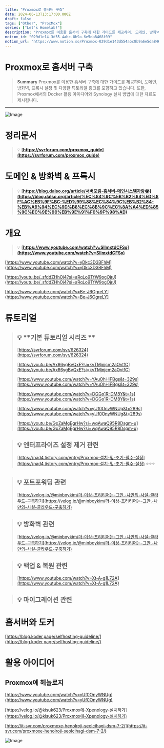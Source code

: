 ```yaml
---
title: "Proxmox로 홈서버 구축"
date: 2024-06-13T13:17:00.000Z
draft: false
tags: ["Other", "ProxMox"]
series: ["Let's Homelab!"]
description: "Proxmox를 이용한 홈서버 구축에 대한 가이드를 제공하며, 도메인, 방화벽, 프록시 설정 및 다양한 튜토리얼 링크를 포함하고 있습니다. 또한, Proxmox에서의 Docker 활용 아이디어와 Synology 설치 방법에 대한 자료도 제시됩니다."
notion_id: "029d1e14-3d55-4abc-8b9a-6e5da8468f09"
notion_url: "https://www.notion.so/Proxmox-029d1e143d554abc8b9a6e5da8468f09"
---
```


# Proxmox로 홈서버 구축

> **Summary**
> Proxmox를 이용한 홈서버 구축에 대한 가이드를 제공하며, 도메인, 방화벽, 프록시 설정 및 다양한 튜토리얼 링크를 포함하고 있습니다. 또한, Proxmox에서의 Docker 활용 아이디어와 Synology 설치 방법에 대한 자료도 제시됩니다.

---

![Image](https://prod-files-secure.s3.us-west-2.amazonaws.com/09ccd4d5-876c-4bba-bbdf-cc77a0a11257/d007b62c-4094-4f89-ac4b-3ea074e9fb77/Untitled.png?X-Amz-Algorithm=AWS4-HMAC-SHA256&X-Amz-Content-Sha256=UNSIGNED-PAYLOAD&X-Amz-Credential=ASIAZI2LB466Z2DU32VF%2F20250724%2Fus-west-2%2Fs3%2Faws4_request&X-Amz-Date=20250724T115658Z&X-Amz-Expires=3600&X-Amz-Security-Token=IQoJb3JpZ2luX2VjEAMaCXVzLXdlc3QtMiJIMEYCIQDGlyUnRjGLoGfJkFC84IYyioj2dqoi1N%2FcLYNFp8CdmgIhAKosgtxBzC0EytVW7uDbDgEmrxzLoUvS0i0b%2BODtR6opKv8DCCwQABoMNjM3NDIzMTgzODA1Igx4ofU9UhvUaoTlC5gq3APh11rlEE%2FVVh6z4Dpv6ZJTnrA842nF9O%2FCrR6VV9QNtaPHHPm%2FVeWpy6jlMjDZKGbjRfLSizWIlzWf4OBzwhIBQ97%2B5VhZoQkF2HyYMAA3QcbIwUYuDhny0v1idacydLIMBekZLk9fvEi0HK%2FyaUOQNTkhPr%2FZf7ssbMkzXmI52ogWdXEAiZ6tLiCTv0qtPC4dMbvNuFHNbwUdTwCkw7prDd%2BhJoiPAkhtUuWDHnvM8QeQL9Hx%2FULA%2FwYvwV4skjXFMSjiWx%2F3DNPZh0Ck4DWWO5qp6DenQLdRR3LcCBU63kgWPpI5%2BLJN2QZwEbGMPumJtJRLJh91%2FnCQ9lIlkVjRXQq6MuHij4NKyLAH0R9YPyoF8vVAEmb6Jjvozxg06oQ76FWy8HJgLFs2pr6V%2F0CKwFuMv9UZamSZ0Jxy8vwbMjoUZTmySQLEG2GunJ%2FK1p7fvAPOyTGxMo%2F2MErYLdxFxklsNTKjX94c55ir%2BVTobzIh%2FjR55hrQ1aGdHhnJ7030hvijojO13kN6%2BUgCUkuZFpIJ6NrkJt80QhCeXZSFq1qipiakasd95tWaJhMu0isKb11Ve7Pl9%2F3vOrBeWIaWKd64JgZyJdhnAPV09w%2BDjl5KA90AA1OQ2YmIzzDjm4jEBjqkAdlaT0cPK%2BbxQJwWPY4S%2BnbQJKhOxzH0%2BoK3jTvjeSaLi3gq%2FoJkYPc1wYoDi1%2FNTLGAloHX5982sV5SVcDtFNLJgrV%2Fq0B8dcVkKotQSGd70TV3ZaENcZGWUKwlSlBrFn2vxYIUq%2BtplopoT5zf7H3JxjmNDz2TzFj2qqXeJZ%2FhMG7F2bjF8yqaCqcFDVgHLQvfSowlVCSXaKotGyCgslgVNo2K&X-Amz-Signature=dbd0b8ea9d4d0618a87616501e6f7713efed552b509f292bffb60da091c65669&X-Amz-SignedHeaders=host&x-amz-checksum-mode=ENABLED&x-id=GetObject)


# 정리문서

> 💡 **[https://svrforum.com/proxmox_guide](https://svrforum.com/proxmox_guide)**

# 도메인 & 방화벽 & 프록시

> 💡 **[https://blog.dalso.org/article/서버포럼-홈서버-메인시스템자랑😭](https://blog.dalso.org/article/%EC%84%9C%EB%B2%84%ED%8F%AC%EB%9F%BC-%ED%99%88%EC%84%9C%EB%B2%84-%EB%A9%94%EC%9D%B8%EC%8B%9C%EC%8A%A4%ED%85%9C%EC%9E%90%EB%9E%91%F0%9F%98%AD)**

# 개요

> 💡 **[https://www.youtube.com/watch?v=SlImxtdCFSo](https://www.youtube.com/watch?v=SlImxtdCFSo)**

[https://www.youtube.com/watch?v=yDkc3D3BFhM](https://www.youtube.com/watch?v=yDkc3D3BFhM)

[https://youtu.be/_sfddZHhOj4?si=aRqLo9TfW9ogOjrJ](https://youtu.be/_sfddZHhOj4?si=aRqLo9TfW9ogOjrJ)

[https://www.youtube.com/watch?v=Be-J6OgreLY](https://www.youtube.com/watch?v=Be-J6OgreLY)


# 튜토리얼

> 💡 **기본 튜토리얼 시리즈 **
> ---
>
> [https://svrforum.com/svr/626324](https://svrforum.com/svr/626324)
>
> [https://youtu.be/Ax86ygBvQxE?si=kvTMjnjcm2aOvtfC](https://youtu.be/Ax86ygBvQxE?si=kvTMjnjcm2aOvtfC)
>
> [https://www.youtube.com/watch?v=YAuOhHiFBgs&t=329s](https://www.youtube.com/watch?v=YAuOhHiFBgs&t=329s)
>
> [https://www.youtube.com/watch?v=DGGo1R-DM8Y&t=1s](https://www.youtube.com/watch?v=DGGo1R-DM8Y&t=1s)
>
> [https://www.youtube.com/watch?v=yUf0OnyWNUg&t=289s](https://www.youtube.com/watch?v=yUf0OnyWNUg&t=289s)
>
> [https://youtu.be/GoZaMgEgrHw?si=wqAwaQ95R8Dsgm-u](https://youtu.be/GoZaMgEgrHw?si=wqAwaQ95R8Dsgm-u)
>
>

> 💡 **엔터프라이즈 설정 제거 관련**
> ---
>
> [https://nad4.tistory.com/entry/Proxmox-설치-및-초기-필수-설정](https://nad4.tistory.com/entry/Proxmox-설치-및-초기-필수-설정) ⭐⭐⭐
>
>

> 💡 **포트포워딩 관련**
> ---
>
> [https://velog.io/@minboykim/더-이상-프리티어는-그만.-나만의-사설-클라우드-구축하기](https://velog.io/@minboykim/더-이상-프리티어는-그만.-나만의-사설-클라우드-구축하기) 
>
>

> 💡 **방화벽 관련**
> ---
>
> [https://velog.io/@minboykim/더-이상-프리티어는-그만.-나만의-사설-클라우드-구축하기](https://velog.io/@minboykim/더-이상-프리티어는-그만.-나만의-사설-클라우드-구축하기) 
>
>

> 💡 **백업 & 복원 관련**
> ---
>
> [https://www.youtube.com/watch?v=Xt-A-g1L72A](https://www.youtube.com/watch?v=Xt-A-g1L72A)
>
>

> 💡 **마이그레이션 관련**
> ---
>
>
>

# 홈서버와 도커

[https://blog.koder.page/selfhosting-guideline/](https://blog.koder.page/selfhosting-guideline/)

# 활용 아이디어

## Proxmox에 헤놀로지

[https://www.youtube.com/watch?v=yUf0OnyWNUg](https://www.youtube.com/watch?v=yUf0OnyWNUg)

[https://velog.io/@kisuk623/Proxmox에-Xpenology-설치하기](https://velog.io/@kisuk623/Proxmox에-Xpenology-설치하기)

[https://it-svr.com/proxmoxe-henolroji-seolcihagi-dsm-7-2/](https://it-svr.com/proxmoxe-henolroji-seolcihagi-dsm-7-2/)

![Image](https://prod-files-secure.s3.us-west-2.amazonaws.com/09ccd4d5-876c-4bba-bbdf-cc77a0a11257/8a58e6cf-71f1-4349-b743-cde767d40365/1000000632.png?X-Amz-Algorithm=AWS4-HMAC-SHA256&X-Amz-Content-Sha256=UNSIGNED-PAYLOAD&X-Amz-Credential=ASIAZI2LB466Z2DU32VF%2F20250724%2Fus-west-2%2Fs3%2Faws4_request&X-Amz-Date=20250724T115658Z&X-Amz-Expires=3600&X-Amz-Security-Token=IQoJb3JpZ2luX2VjEAMaCXVzLXdlc3QtMiJIMEYCIQDGlyUnRjGLoGfJkFC84IYyioj2dqoi1N%2FcLYNFp8CdmgIhAKosgtxBzC0EytVW7uDbDgEmrxzLoUvS0i0b%2BODtR6opKv8DCCwQABoMNjM3NDIzMTgzODA1Igx4ofU9UhvUaoTlC5gq3APh11rlEE%2FVVh6z4Dpv6ZJTnrA842nF9O%2FCrR6VV9QNtaPHHPm%2FVeWpy6jlMjDZKGbjRfLSizWIlzWf4OBzwhIBQ97%2B5VhZoQkF2HyYMAA3QcbIwUYuDhny0v1idacydLIMBekZLk9fvEi0HK%2FyaUOQNTkhPr%2FZf7ssbMkzXmI52ogWdXEAiZ6tLiCTv0qtPC4dMbvNuFHNbwUdTwCkw7prDd%2BhJoiPAkhtUuWDHnvM8QeQL9Hx%2FULA%2FwYvwV4skjXFMSjiWx%2F3DNPZh0Ck4DWWO5qp6DenQLdRR3LcCBU63kgWPpI5%2BLJN2QZwEbGMPumJtJRLJh91%2FnCQ9lIlkVjRXQq6MuHij4NKyLAH0R9YPyoF8vVAEmb6Jjvozxg06oQ76FWy8HJgLFs2pr6V%2F0CKwFuMv9UZamSZ0Jxy8vwbMjoUZTmySQLEG2GunJ%2FK1p7fvAPOyTGxMo%2F2MErYLdxFxklsNTKjX94c55ir%2BVTobzIh%2FjR55hrQ1aGdHhnJ7030hvijojO13kN6%2BUgCUkuZFpIJ6NrkJt80QhCeXZSFq1qipiakasd95tWaJhMu0isKb11Ve7Pl9%2F3vOrBeWIaWKd64JgZyJdhnAPV09w%2BDjl5KA90AA1OQ2YmIzzDjm4jEBjqkAdlaT0cPK%2BbxQJwWPY4S%2BnbQJKhOxzH0%2BoK3jTvjeSaLi3gq%2FoJkYPc1wYoDi1%2FNTLGAloHX5982sV5SVcDtFNLJgrV%2Fq0B8dcVkKotQSGd70TV3ZaENcZGWUKwlSlBrFn2vxYIUq%2BtplopoT5zf7H3JxjmNDz2TzFj2qqXeJZ%2FhMG7F2bjF8yqaCqcFDVgHLQvfSowlVCSXaKotGyCgslgVNo2K&X-Amz-Signature=96055b32cd8e44850622537ba7cb6b65ae9b73d70f5906ab510db42261363e26&X-Amz-SignedHeaders=host&x-amz-checksum-mode=ENABLED&x-id=GetObject)

